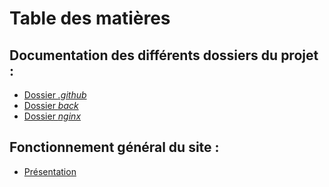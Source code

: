 # Table des matières

## Documentation des différents dossiers du projet :
* [Dossier *.github*](github_folder.md)
* [Dossier *back*](back_folder.md)
* [Dossier *nginx*](nginx_folder.md)

## Fonctionnement général du site :
* [Présentation](workings.md)
